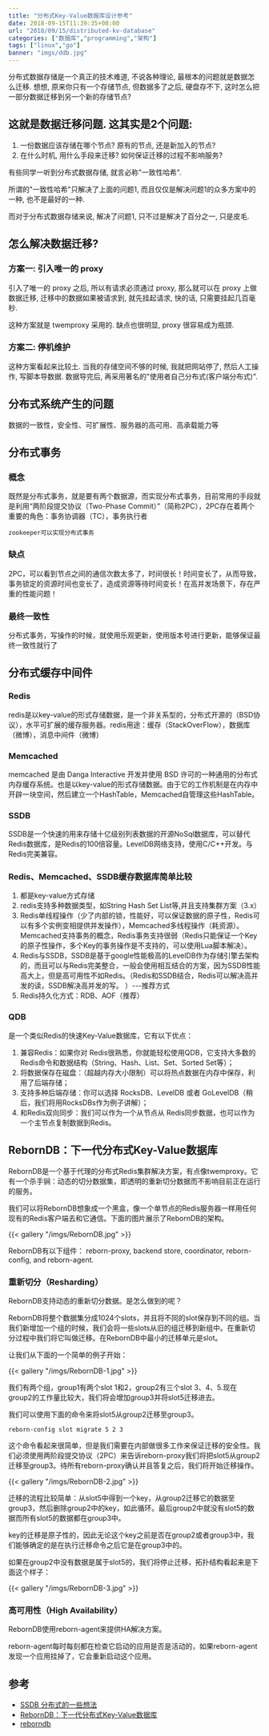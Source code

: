 ```yaml
---
title: "分布式Key-Value数据库设计参考"
date: 2018-09-15T11:39:35+08:00
url: "2018/09/15/distributed-kv-database"
categories: ["数据库","programming","架构"]
tags: ["linux","go"]
banner: "imgs/ddb.jpg"
---
```


分布式数据存储是一个真正的技术难道, 不说各种理论, 最根本的问题就是数据怎么迁移.
想想, 原来你只有一个存储节点, 但数据多了之后, 硬盘存不下, 这时怎么把一部分数据迁移到另一个新的存储节点?

<!--more-->
## 这就是数据迁移问题. 这其实是2个问题:
1. 一份数据应该存储在哪个节点? 原有的节点, 还是新加入的节点?
2. 在什么时机, 用什么手段来迁移? 如何保证迁移的过程不影响服务?

有些同学一听到分布式数据存储, 就言必称"一致性哈希".

所谓的"一致性哈希"只解决了上面的问题1, 而且仅仅是解决问题1的众多方案中的一种, 也不是最好的一种.

而对于分布式数据存储来说, 解决了问题1, 只不过是解决了百分之一, 只是皮毛.

## 怎么解决数据迁移?

### 方案一: 引入唯一的 proxy

引入了唯一的 proxy 之后, 所以有请求必须通过 proxy, 那么就可以在 proxy 上做数据迁移, 迁移中的数据如果被请求到, 就先挂起请求, 快的话, 只需要挂起几百毫秒.

这种方案就是 twemproxy 采用的. 缺点也很明显, proxy 很容易成为瓶颈.

### 方案二: 停机维护

这种方案看起来比较土. 当我的存储空间不够的时候, 我就把网站停了, 然后人工操作, 写脚本导数据. 数据导完后, 再采用著名的"使用者自己分布式(客户端分布式)".

## 分布式系统产生的问题

数据的一致性，安全性、可扩展性、服务器的高可用、高承载能力等

## 分布式事务

### 概念

既然是分布式事务，就是要有两个数据源，而实现分布式事务，目前常用的手段就是利用“两阶段提交协议（Two-Phase Commit）”（简称2PC），2PC存在着两个重要的角色：事务协调器（TC），事务执行者

```
zookeeper可以实现分布式事务
```

### 缺点

2PC，可以看到节点之间的通信次数太多了，时间很长！时间变长了，从而导致，事务锁定的资源时间也变长了，造成资源等待时间变长！在高并发场景下，存在严重的性能问题！

### 最终一致性

分布式事务，写操作的时候，就使用乐观更新，使用版本号进行更新，能够保证最终一致性就行了

## 分布式缓存中间件

### Redis

redis是以key-value的形式存储数据，是一个非关系型的，分布式开源的（BSD协议），水平可扩展的缓存服务器。redis用途：缓存（StackOverFlow），数据库（微博），消息中间件（微博）

### Memcached

memcached 是由 Danga Interactive 开发并使用 BSD 许可的一种通用的分布式内存缓存系统。也是以key-value的形式存储数据。由于它的工作机制是在内存中开辟一块空间，然后建立一个HashTable，Memcached自管理这些HashTable。

### SSDB

SSDB是一个快速的用来存储十亿级别列表数据的开源NoSql数据库，可以替代Redis数据库，是Redis的100倍容量。LevelDB网络支持，使用C/C++开发。与Redis完美兼容。

### Redis、Memcached、SSDB缓存数据库简单比较

1. 都是key-value方式存储
2. redis支持多种数据类型，如String Hash Set List等,并且支持集群方案（3.x）
3. Redis单线程操作（少了内部的锁，性能好，可以保证数据的原子性，Redis可以有多个实例变相提供并发操作），Memcached多线程操作（耗资源）。Memcached支持事务的概念，Redis事务支持很弱（Redis只能保证一个Key的原子性操作，多个Key的事务操作是不支持的，可以使用Lua脚本解决）。
4. Redis与SSDB，SSDB是基于google性能极高的LevelDB作为存储引擎去架构的，而且可以与Redis完美整合，一般会使用相互结合的方案，因为SSDB性能高大上，但是高可用性不如Redis。（Redis和SSDB结合，Redis可以解决高并发的读，SSDB解决高并发的写。 ）---推荐方式
5. Redis持久化方式：RDB、AOF（推荐）

### QDB
是一个类似Redis的快速Key-Value数据库，它有以下优点：

1. 兼容Redis：如果你对 Redis很熟悉，你就能轻松使用QDB，它支持大多数的Redis命令和数据结构（String、Hash、List、Set、Sorted Set等）；
2. 将数据保存在磁盘：（超越内存大小限制）可以将热点数据在内存中保存，利用了后端存储；
3. 支持多种后端存储：你可以选择 RocksDB、LevelDB 或者 GoLevelDB（稍后，我们将用RocksDBs作为例子讲解）；
4. 和Redis双向同步：我们可以作为一个从节点从 Redis同步数据，也可以作为一个主节点复制数据到Redis。

## RebornDB：下一代分布式Key-Value数据库
RebornDB是一个基于代理的分布式Redis集群解决方案，有点像twemproxy。它有一个杀手锏：动态的切分数据集，即透明的重新切分数据而不影响目前正在运行的服务。

我们可以将RebornDB想象成一个黑盒，像一个单节点的Redis服务器一样用任何现有的Redis客户端去和它通信。下面的图片展示了RebornDB的架构。

{{< gallery "/imgs/RebornDB.jpg" >}}

RebornDB有以下组件： reborn-proxy, backend store, coordinator, reborn-config, and reborn-agent.

### 重新切分（Resharding）

RebornDB支持动态的重新切分数据。是怎么做到的呢？

RebornDB将整个数据集分成1024个slots，并且将不同的slot保存到不同的组。当我们新增加一个组的时候，我们会将一些slots从旧的组迁移到新组中。在重新切分过程中我们将它叫做迁移。在RebornDB中最小的迁移单元是slot。

让我们从下面的一个简单的例子开始：

{{< gallery "/imgs/RebornDB-1.jpg" >}}

我们有两个组，group1有两个slot 1和2，group2有三个slot 3、4、5.现在group2的工作量比较大，我们将会增加group3并将slot5迁移进去。

我们可以使用下面的命令来将slot5从group2迁移至group3。

```
reborn-config slot migrate 5 2 3
```

这个命令看起来很简单，但是我们需要在内部做很多工作来保证迁移的安全性。我们必须使用两阶段提交协议（2PC）来告诉reborn-proxy我们将把slot5从group2迁移至group3。待所有reborn-proxy确认并且答复之后，我们将开始迁移操作。

{{< gallery "/imgs/RebornDB-2.jpg" >}}

迁移的流程比较简单：从slot5中得到一个key，从group2迁移它的数据至group3，然后删除group2中的key，如此循环。最后group2中就没有slot5的数据而所有slot5的数据都在group3中。

key的迁移是原子性的，因此无论这个key之前是否在group2或者group3中，我们能够确定的是在执行迁移命令之后它是在group3中的。

如果在group2中没有数据是属于slot5的，我们将停止迁移，拓扑结构看起来是下面这个样子：

{{< gallery "/imgs/RebornDB-3.jpg" >}}

### 高可用性（High Availability）

RebornDB使用reborn-agent来提供HA解决方案。

reborn-agent每时每刻都在检查它启动的应用是否是活动的，如果reborn-agent发现一个应用挂掉了，它会重新启动这个应用。

## 参考
* [SSDB 分布式的一些想法](http://www.ideawu.net/blog/archives/838.html)
* [RebornDB：下一代分布式Key-Value数据库](https://www.csdn.net/article/2015-07-13/2825186)
* [reborndb](https://github.com/reborndb)

<!--more-->
